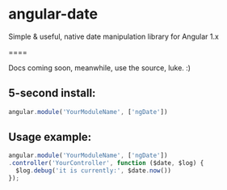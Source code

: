 # angular-date
Simple &amp; useful, native date manipulation library for Angular 1.x

====

Docs coming soon, meanwhile, use the source, luke. :)


## 5-second install:

```js
angular.module('YourModuleName', ['ngDate'])
```

## Usage example:

```js
angular.module('YourModuleName', ['ngDate'])
.controller('YourController', function ($date, $log) {
  $log.debug('it is currently:', $date.now())
});
```